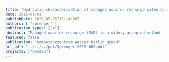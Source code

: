 ```yaml
---
title: "Hydraulic characterisation of managed aquifer recharge sites by tracer techniques"
date: 2015-01-01
publishDate: 2020-05-25T15:14:06Z
authors: [ "sprenger" ]
publication_types: ["4"]
abstract: "Managed aquifer recharge (MAR) is a widely accepted method for augmenting water supplies for potable and non-potable use. The success of the MAR system is often defined by a substantial removal of chemical and biological contaminants during subsurface passage. To determine removal rates and to differentiate between removal and overall attenuation due to dilution, estimation of mixing proportions is a key element of tracer applications. This report provides an overview of tracers suitable for MAR and discusses advantages and disadvantages for each tracer. The ideal tracer may be defined by: a natural or anthropogenic origin, a clear uneven distribution in the studied system (e.g. sharp contrast between source and native groundwater), non-toxicity (human and environmental), easy and cost-effective measurement, and a conservative (neither sorbed nor (bio-)chemical reactive) or at least predictable chemical or physical behavior. A huge number of tracers exist, each with advantages and disadvantage. Tracers can be dissolved (e.g. chloride, bromide), stable or radioactive isotopes (e.g. 18O, 3H), gaseous (e.g. SF6) or a physical properties (e.g. temperature). The use of heat as a tracer has several advantages over hydrochemical tracers. Temperature is inexpensive, easy and a robust parameter to measure. In contrast to chemical tracers, no laboratory analysis is required and the data is available immediately. Finally, a multi tracer approach (= 2 tracers) is always recommended, because the ideal tracer is rarely found. A reasonable combination is at least one conservative tracer (e.g. stable isotopes of water) with a retarded tracer (e.g. temperature) to evaluate short travel times from the point of recharge (e.g. riverbed or pond) to the recovery well."
featured: false
publication: "Kompetenzzentrum Wasser Berlin gGmbH"
url_pdf: "../../../pdf/Sprenger-2015-806.pdf"
projects: ["demeau"]
---
```


